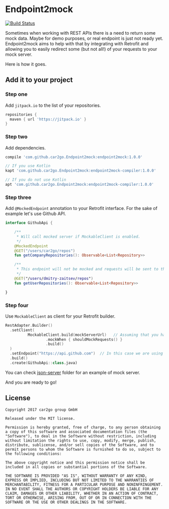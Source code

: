# Endpoint2mock

[![Build Status](https://travis-ci.org/car2go/Endpoint2mock.svg?branch=master)](https://travis-ci.org/car2go/Endpoint2mock)

Sometimes when working with REST APIs there is a need to return some mock data. Maybe for demo purposes, or real endpoint is just not ready yet. Endpoint2mock aims to help with that by integrating with Retrofit and allowing you to easily redirect some (but not all!) of your requests to your mock server.

Here is how it goes.

## Add it to your project

### Step one

Add `jitpack.io` to the list of your repositories.

```groovy
repositories {
  maven { url 'https://jitpack.io' }
}
```

### Step two

Add dependencies.

```groovy
compile 'com.github.car2go.Endpoint2mock:endpoint2mock:1.0.0'

// If you use Kotlin
kapt 'com.github.car2go.Endpoint2mock:endpoint2mock-compiler:1.0.0'

// If you do not use Kotlin
apt 'com.github.car2go.Endpoint2mock:endpoint2mock-compiler:1.0.0'
```

### Step three

Add `@MockedEndpoint` annotation to your Retrofit interface. For the sake of example let's use Github API.

```kotlin
interface GithubApi {

    /**
     * Will call mocked server if MockableClient is enabled.
     */
    @MockedEndpoint
    @GET("/users/car2go/repos")
    fun getCompanyRepositories(): Observable<List<Repository>>

    /**
     * This endpoint will not be mocked and requests will be sent to the real server.
     */
    @GET("/users/dmitry-zaitsev/repos")
    fun getUserRepositories(): Observable<List<Repository>>

}
```

### Step four

Use `MockableClient` as client for your Retrofit builder.

```kotlin
RestAdapter.Builder()
  .setClient(
          MockableClient.build(mockServerUrl)   // Assuming that you have something running at this URL
                  .mockWhen { shouldMockRequests() }
                  .build()
  )
  .setEndpoint("https://api.github.com")  // In this case we are using Github API
  .build()
  .create(GithubApi::class.java)
```

You can check [json-server](https://github.com/car2go/Endpoint2mock/tree/master/json-server) folder for an example of mock server.

And you are ready to go!

## License

```
Copyright 2017 car2go group GmbH

Released under the MIT license.

Permission is hereby granted, free of charge, to any person obtaining a copy of this software and associated documentation files (the "Software"), to deal in the Software without restriction, including without limitation the rights to use, copy, modify, merge, publish, distribute, sublicense, and/or sell copies of the Software, and to permit persons to whom the Software is furnished to do so, subject to the following conditions:

The above copyright notice and this permission notice shall be included in all copies or substantial portions of the Software.

THE SOFTWARE IS PROVIDED "AS IS", WITHOUT WARRANTY OF ANY KIND, EXPRESS OR IMPLIED, INCLUDING BUT NOT LIMITED TO THE WARRANTIES OF MERCHANTABILITY, FITNESS FOR A PARTICULAR PURPOSE AND NONINFRINGEMENT. IN NO EVENT SHALL THE AUTHORS OR COPYRIGHT HOLDERS BE LIABLE FOR ANY CLAIM, DAMAGES OR OTHER LIABILITY, WHETHER IN AN ACTION OF CONTRACT, TORT OR OTHERWISE, ARISING FROM, OUT OF OR IN CONNECTION WITH THE SOFTWARE OR THE USE OR OTHER DEALINGS IN THE SOFTWARE.
```
